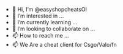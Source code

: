 - 👋 Hi, I’m @easyshopcheatsOI
- 👀 I’m interested in ...
- 🌱 I’m currently learning ...
- 💞️ I’m looking to collaborate on ...
- 📫 How to reach me ...
- 📫 We Are a cheat client for Csgo/Valo/fn
<!---
easyshopcheatsOI/easyshopcheatsOI is a ✨ special ✨ repository because its `README.md` (this file) appears on your GitHub profile.
You can click the Preview link to take a look at your changes.
--->
